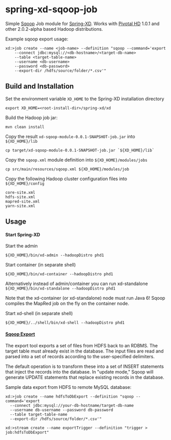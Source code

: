 spring-xd-sqoop-job
===================

Simple [Sqoop] Job module for [Spring-XD]. Works with [Pivotal HD] 1.0.1 and other 2.0.2-alpha based Hadoop distributions. 

Example sqoop export usage:

	xd:>job create --name <job-name> --definition "sqoop --command='export 
	  	--connect jdbc:mysql://<db-hostname>/<target-db-name>
	  	--table <target-table-name> 
	  	--username <db-username> 
	  	--password <db-password>
	  	--export-dir /hdfs/source/folder/*.csv'"


## Build and Installation

Set the environment variable `XD_HOME` to the Spring-XD installation directory

	export XD_HOME=<root-install-dir>/spring-xd/xd
	
Build the Hadoop job jar:

	mvn clean install

Copy the result `xd-sqoop-module-0.0.1-SNAPSHOT-job.jar` into `${XD_HOME}/lib`	
	
	cp target/xd-sqoop-module-0.0.1-SNAPSHOT-job.jar `${XD_HOME}/lib`

Copy the `sqoop.xml` module definition into `${XD_HOME}/modules/jobs`	
	
	cp src/main/resources/sqoop.xml ${XD_HOME}/modules/job

Copy the following Hadoop cluster configuration files into `${XD_HOME}/config`
	
	core-site.xml
	hdfs-site.xml
	mapred-site.xml
	yarn-site.xml
	

## Usage

#### Start Spring-XD

Start the admin

	${XD_HOME}/bin/xd-admin --hadoopDistro phd1

Start container (in separate shell)	

	${XD_HOME}/bin/xd-container --hadoopDistro phd1

Alternatively instead of admin/container you can run xd-standalone `${XD_HOME}/bin/xd-standalone --hadoopDistro phd1`

Note that the xd-container (or xd-standalone) node must run Java 6! Sqoop compiles the MapRed job on the fly on the container node. 

Start xd-shell (in separate shell)

	${XD_HOME}/../shell/bin/xd-shell --hadoopDistro phd1

#### [Sqoop Export][]
The export tool exports a set of files from HDFS back to an RDBMS. The target table must already exist in the database. The input files are read and parsed into a set of records according to the user-specified delimiters.

The default operation is to transform these into a set of INSERT statements that inject the records into the database. In "update mode," Sqoop will generate UPDATE statements that replace existing records in the database.


Sample data export from HDFS to remote MySQL database:

	xd:>job create --name hdfsToDbExport --definition "sqoop --command='export 
	  --connect jdbc:mysql://your-db-hostname/target-db-name
	  --username db-username --password db-password 
	  --table target-table-name 
	  --export-dir /hdfs/source/folder/*.csv'"
	
	xd:>stream create --name exportTrigger --definition "trigger > job:hdfsToDbExport"
  
  
  
[Sqoop]: http://sqoop.apache.org/docs/1.4.2/SqoopUserGuide.html  
[Sqoop Export]: http://sqoop.apache.org/docs/1.4.2/SqoopUserGuide.html#_literal_sqoop_export_literal
[Spring-XD]: http://projects.spring.io/spring-xd/
[Pivotal HD]: http://www.gopivotal.com/pivotal-products/data/pivotal-hd
